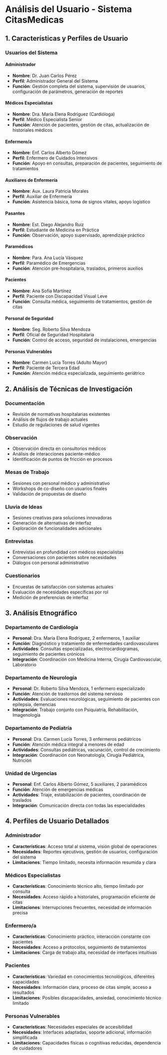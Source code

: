 # Análisis del Usuario - Sistema CitasMedicas

## 1. Características y Perfiles de Usuario

### Usuarios del Sistema

#### **Administrador**
- **Nombre**: Dr. Juan Carlos Pérez
- **Perfil**: Administrador General del Sistema
- **Función**: Gestión completa del sistema, supervisión de usuarios, configuración de parámetros, generación de reportes

#### **Médicos Especialistas**
- **Nombre**: Dra. María Elena Rodríguez (Cardióloga)
- **Perfil**: Médico Especialista Senior
- **Función**: Atención de pacientes, gestión de citas, actualización de historiales médicos

#### **Enfermero/a**
- **Nombre**: Enf. Carlos Alberto Gómez
- **Perfil**: Enfermero de Cuidados Intensivos
- **Función**: Apoyo en consultas, preparación de pacientes, seguimiento de tratamientos

#### **Auxiliares de Enfermería**
- **Nombre**: Aux. Laura Patricia Morales
- **Perfil**: Auxiliar de Enfermería
- **Función**: Asistencia básica, toma de signos vitales, apoyo logístico

#### **Pasantes**
- **Nombre**: Est. Diego Alejandro Ruiz
- **Perfil**: Estudiante de Medicina en Práctica
- **Función**: Observación, apoyo supervisado, aprendizaje práctico

#### **Paramédicos**
- **Nombre**: Para. Ana Lucía Vásquez
- **Perfil**: Paramédico de Emergencias
- **Función**: Atención pre-hospitalaria, traslados, primeros auxilios

#### **Pacientes**
- **Nombre**: Ana Sofía Martínez
- **Perfil**: Paciente con Discapacidad Visual Leve
- **Función**: Consulta médica, seguimiento de tratamientos, gestión de citas

#### **Personal de Seguridad**
- **Nombre**: Seg. Roberto Silva Mendoza
- **Perfil**: Oficial de Seguridad Hospitalaria
- **Función**: Control de acceso, seguridad de instalaciones, emergencias

#### **Personas Vulnerables**
- **Nombre**: Carmen Lucía Torres (Adulto Mayor)
- **Perfil**: Paciente de Tercera Edad
- **Función**: Atención médica especializada, seguimiento geriátrico

## 2. Análisis de Técnicas de Investigación

### **Documentación**
- Revisión de normativas hospitalarias existentes
- Análisis de flujos de trabajo actuales
- Estudio de regulaciones de salud vigentes

### **Observación**
- Observación directa en consultorios médicos
- Análisis de interacciones paciente-médico
- Identificación de puntos de fricción en procesos

### **Mesas de Trabajo**
- Sesiones con personal médico y administrativo
- Workshops de co-diseño con usuarios finales
- Validación de propuestas de diseño

### **Lluvia de Ideas**
- Sesiones creativas para soluciones innovadoras
- Generación de alternativas de interfaz
- Exploración de funcionalidades adicionales

### **Entrevistas**
- Entrevistas en profundidad con médicos especialistas
- Conversaciones con pacientes sobre necesidades
- Diálogos con personal administrativo

### **Cuestionarios**
- Encuestas de satisfacción con sistemas actuales
- Evaluación de necesidades específicas por rol
- Medición de preferencias de interfaz

## 3. Análisis Etnográfico

### **Departamento de Cardiología**
- **Personal**: Dra. María Elena Rodríguez, 2 enfermeros, 1 auxiliar
- **Función**: Diagnóstico y tratamiento de enfermedades cardiovasculares
- **Actividades**: Consultas especializadas, electrocardiogramas, seguimiento de pacientes crónicos
- **Integración**: Coordinación con Medicina Interna, Cirugía Cardiovascular, Laboratorio

### **Departamento de Neurología**
- **Personal**: Dr. Roberto Silva Mendoza, 1 enfermero especializado
- **Función**: Atención de trastornos del sistema nervioso
- **Actividades**: Evaluaciones neurológicas, seguimiento de pacientes con epilepsia, demencias
- **Integración**: Trabajo conjunto con Psiquiatría, Rehabilitación, Imagenología

### **Departamento de Pediatría**
- **Personal**: Dra. Carmen Lucía Torres, 3 enfermeros pediátricos
- **Función**: Atención médica integral a menores de edad
- **Actividades**: Consultas pediátricas, vacunación, control de crecimiento
- **Integración**: Coordinación con Neonatología, Cirugía Pediátrica, Nutrición

### **Unidad de Urgencias**
- **Personal**: Enf. Carlos Alberto Gómez, 5 auxiliares, 2 paramédicos
- **Función**: Atención de emergencias médicas
- **Actividades**: Triaje, estabilización de pacientes, coordinación de traslados
- **Integración**: Comunicación directa con todas las especialidades

## 4. Perfiles de Usuario Detallados

### **Administrador**
- **Características**: Acceso total al sistema, visión global de operaciones
- **Necesidades**: Reportes ejecutivos, gestión de usuarios, configuración del sistema
- **Limitaciones**: Tiempo limitado, necesita información resumida y clara

### **Médicos Especialistas**
- **Características**: Conocimiento técnico alto, tiempo limitado por consulta
- **Necesidades**: Acceso rápido a historiales, programación eficiente de citas
- **Limitaciones**: Interrupciones frecuentes, necesidad de información precisa

### **Enfermero/a**
- **Características**: Conocimiento práctico, interacción constante con pacientes
- **Necesidades**: Acceso a protocolos, seguimiento de tratamientos
- **Limitaciones**: Carga de trabajo alta, necesidad de interfaces intuitivas

### **Pacientes**
- **Características**: Variedad en conocimientos tecnológicos, diferentes capacidades
- **Necesidades**: Información clara, proceso de citas simple, acceso a resultados
- **Limitaciones**: Posibles discapacidades, ansiedad, conocimiento técnico limitado

### **Personas Vulnerables**
- **Características**: Necesidades especiales de accesibilidad
- **Necesidades**: Interfaces adaptadas, soporte adicional, información simplificada
- **Limitaciones**: Capacidades físicas o cognitivas reducidas, dependencia de cuidadores